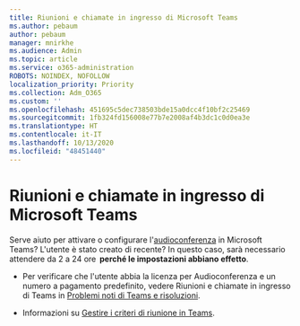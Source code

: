 ```yaml
---
title: Riunioni e chiamate in ingresso di Microsoft Teams
ms.author: pebaum
author: pebaum
manager: mnirkhe
ms.audience: Admin
ms.topic: article
ms.service: o365-administration
ROBOTS: NOINDEX, NOFOLLOW
localization_priority: Priority
ms.collection: Adm_O365
ms.custom: ''
ms.openlocfilehash: 451695c5dec738503bde15a0dcc4f10bf2c25469
ms.sourcegitcommit: 1fb324fd156008e77b7e2008af4b3dc1c0d0ea3e
ms.translationtype: HT
ms.contentlocale: it-IT
ms.lasthandoff: 10/13/2020
ms.locfileid: "48451440"
---
```

# <a name="microsoft-teams-meetings-and-dial-in"></a>Riunioni e chiamate in ingresso di Microsoft Teams

Serve aiuto per attivare o configurare l'[audioconferenza](https://docs.microsoft.com/microsoftteams/audio-conferencing-in-office-365) in Microsoft Teams? L'utente è stato creato di recente? In questo caso, sarà necessario attendere da 2 a 24 ore  **perché le impostazioni abbiano effetto**.

- Per verificare che l'utente abbia la licenza per Audioconferenza e un numero a pagamento predefinito, vedere Riunioni e chiamate in ingresso di Teams in [Problemi noti di Teams e risoluzioni](https://docs.microsoft.com/microsoftteams/known-issues).

- Informazioni su [Gestire i criteri di riunione in Teams](https://docs.microsoft.com/microsoftteams/meeting-policies-in-teams). 

